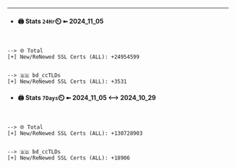 

---
- #### 🖨️ **Stats** `24Hr`⏲️ ➼ 2024_11_05
```console


--> 🌐 Total
[+] New/ReNewed SSL Certs (ALL): +24954599


--> 🇧🇩 bd_ccTLDs
[+] New/ReNewed SSL Certs (ALL): +3531

```

- #### 🖨️ **Stats** `7Days`⏲️ ➼ 2024_11_05 <--> 2024_10_29
```console


--> 🌐 Total
[+] New/ReNewed SSL Certs (ALL): +130728903


--> 🇧🇩 bd_ccTLDs
[+] New/ReNewed SSL Certs (ALL): +18906

```

